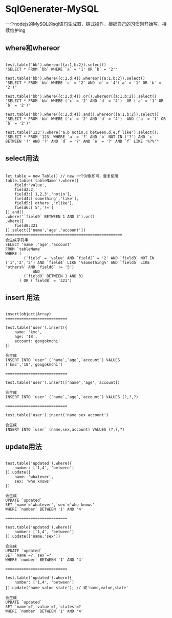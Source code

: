 # SqlGenerater-MySQL
一个nodejs的MySQL的sql语句生成器，链式操作，根据自己的习惯刚开始写，持续维护ing

## where和whereor
<pre><code>
test.table('bb').whereor({a:1,b:2}).select()
"SELECT * FROM `bb` WHERE `a` = '1' OR `b` = '2'"

test.table('bb').where({c:2,d:4}).whereor({a:1,b:2}).select()
"SELECT * FROM `bb` WHERE `c` = '2' AND `d` = '4'(`a` = '1' OR `b` = '2')"

test.table('bb').where({c:2,d:4}).or().whereor({a:1,b:2}).select()
"SELECT * FROM `bb` WHERE (`c` = '2' AND `d` = '4')  OR (`a` = '1' OR `b` = '2')"

test.table('bb').where({c:2,d:4}).and().whereor({a:1,b:2}).select()
"SELECT * FROM `bb` WHERE (`c` = '2' AND `d` = '4')  AND (`a` = '1' OR `b` = '2')"

test.table('123').where('a,b notin,c between,d,e,f like').select();
"SELECT * FROM `123` WHERE `a` = '?' AND `b` NOT IN ('?') AND `c` BETWEEN '?' AND '?' AND `d` = '?' AND `e` = '?' AND `f` LIKE '%?%'"
</code></pre>
## select用法
<pre><code>
let table = new Table() // new 一个对象即可，重复使用
table.table('tableName').where({
    field:'value',
    field2:2,
    field3:['1,2,3','notin'],
    field4:['something','like'],
    field5:['others','rlike'],
    field6:['5','!=']
}).and()
.where('`field9` BETWEEN 1 AND 3').or()
.where({
    field8:321
}).select(['name','age','account'])
===================================================
会生成字符串
SELECT 'name','age','account' 
FROM `tableName` 
WHERE (
		(`field` = 'value' AND `field2` = '2' AND `field3` NOT IN ('1','2','3') AND `field4` LIKE '%something%' AND `field5` LIKE 'others%' AND `field6` != '5')
			AND 
		(`field9` BETWEEN 1 AND 3)
	  ) OR (`field8` = '321')
</code></pre>

## insert 用法
<pre><code>
insert(object|Array<string>)
===========================

test.table('user').insert({
    name: 'kmc',
    age: '18',
    account:'googokmchi'
})

会生成
INSERT INTO `user` (`name`,`age`,`account`) VALUES ('kmc','18','googokmchi')

===========================

test.table('user').insert(['name','age','account])

会生成
INSERT INTO `user` (`name`,`age`,`account`) VALUES (?,?,?)

===========================

test.table('user').insert('name sex account')

会生成
INSERT INTO `user` (name,sex,account) VALUES (?,?,?)
</code></pre>

## update用法
<pre><code>
test.table('updated').where({
    number: ['1,4', 'between']
}).update({
    name: 'whatever',
    sex: 'who knows'
})

会生成
UPDATE `updated` 
SET `name`='whatever',`sex`='who knows' 
WHERE `number` BETWEEN '1' AND '4'

===========================

test.table('updated').where({
    number: ['1,4', 'between']
}).update(['name,'sex'])

会生成
UPDATE `updated` 
SET `name`=?,`sex`=? 
WHERE `number` BETWEEN '1' AND '4'

===========================

test.table('updated').where({
    number: ['1,4', 'between']
}).update('name value state'); // 或'name,value,state'

会生成
UPDATE `updated` 
SET `name`=?,`value`=?,`states`=? 
WHERE `number` BETWEEN '1' AND '4'
</code></pre>